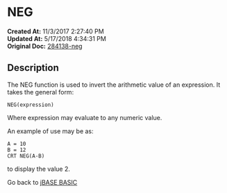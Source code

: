 # NEG

**Created At:** 11/3/2017 2:27:40 PM  
**Updated At:** 5/17/2018 4:34:31 PM  
**Original Doc:** [284138-neg](https://docs.jbase.com/36868-jbase-basic/284138-neg)  


## Description

The NEG function is used to invert the arithmetic value of an expression. It takes the general form:

```
NEG(expression)
```

Where expression may evaluate to any numeric value.

An example of use may be as:

```
A = 10
B = 12
CRT NEG(A-B)
```

to display the value 2.



Go back to [jBASE BASIC](263498-jbase-basic)
